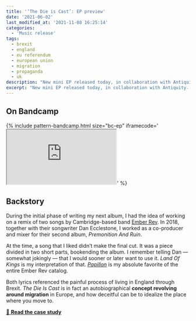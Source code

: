 ```yaml
---
title: '‘The Die is Cast’: EP preview'
date: '2021-06-02'
last_modified_at: '2021-11-08 16:25:14'
categories:
  - 'Music release'
tags:
  - brexit  
  - england
  - eu referendum
  - european union
  - migration
  - propaganda
  - uk
description: "New mini EP released today, in collaboration with Antiquity. Introducing the topics of my next concept album, 'The Die is Cast'."
excerpt: "New mini EP released today, in collaboration with Antiquity. Introducing the topics of my next concept album, <em>The Die is Cast</em>."
---
```

## On Bandcamp

{% include pattern-bandcamp.html size="bc-ep" iframecode='<iframe src="https://bandcamp.com/EmbeddedPlayer/album=367059768/size=large/bgcol=ffffff/linkcol=333333/artwork=small/transparent=true/" seamless><a href="https://music.minutestomidnight.co.uk/album/the-die-is-cast-ep-preview">The Die Is Cast (EP preview) by Minutes to Midnight + Antiquity</a></iframe>' %}

## Backstory

During the initial phase of writing my next album, I had the idea of working on a remix of two songs by Cambridge-based band [Ember Rev](https://emberrev.bandcamp.com/). In 2018, together with their songwriter Dan Ecclestone, I worked as a co-producer and mixer for their second album, _Premonition And Ruin_.

At the time, a song that I liked didn’t make the final cut. It was a piece divided in two short parts, bookending the album. I remember telling Dan — somewhat jokingly — that I would sooner or later want to use it. _Land Of Kings_ is my interpretation of that. [_Papillon_](https://emberrev.bandcamp.com/track/papillon) is my absolute favorite of the entire Ember Rev catalog.

Both lyrics referenced the painful process of living in England through Brexit. *The Die Is Cast* is in fact an autobiographical **concept revolving around migration** in Europe, and how deceitful can be to idealize the place where you move to.

<div class="text-center my-5 py-3">
  <a class="btn btn-lg btn-m2m btn-m2m-cta py-3 px-4 fw-bold" href="/work/sound-design/the-die-is-cast/" title="Read the case study"><span class="text-uppercase fs-4">🔗 <strong class="d-inline-block ms-1">Read the case study</strong></span></a>
</div>